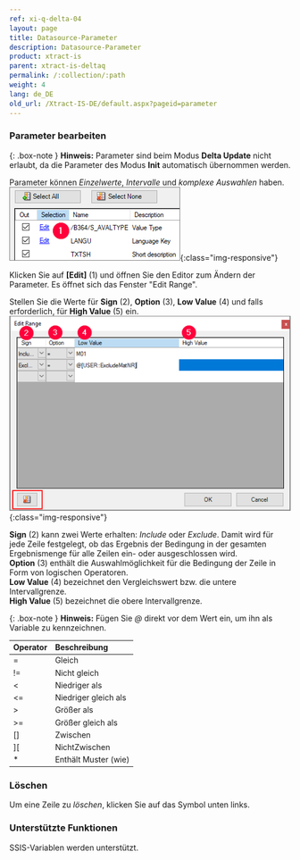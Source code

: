 ```yaml
---
ref: xi-q-delta-04
layout: page
title: Datasource-Parameter
description: Datasource-Parameter
product: xtract-is
parent: xtract-is-deltaq
permalink: /:collection/:path
weight: 4
lang: de_DE
old_url: /Xtract-IS-DE/default.aspx?pageid=parameter
---
```

### Parameter bearbeiten 

{: .box-note } 
**Hinweis:** Parameter sind beim Modus **Delta Update** nicht erlaubt, da die Parameter des Modus **Init** automatisch übernommen werden.

Parameter können *Einzelwerte*, *Intervalle* und *komplexe Auswahlen* haben. <br>
![Edit-Parameters](/img/content/Parameters_edit.png){:class="img-responsive"}

Klicken Sie auf **[Edit]** (1) und öffnen Sie den Editor zum Ändern der Parameter. Es öffnet sich das Fenster "Edit Range".

Stellen Sie die Werte für **Sign** (2), **Option** (3), **Low Value** (4) und falls erforderlich, für **High Value** (5) ein.<br>
![Parameters-2](/img/content/Parameters-2.png){:class="img-responsive"}

**Sign** (2) kann zwei Werte erhalten: *Include* oder *Exclude*. Damit wird für jede Zeile festgelegt, ob das Ergebnis der Bedingung in der gesamten Ergebnismenge für alle Zeilen ein- oder ausgeschlossen wird.<br>
**Option** (3) enthält die Auswahlmöglichkeit für die Bedingung der Zeile in Form von logischen Operatoren.<br>
**Low Value** (4) bezeichnet den Vergleichswert bzw. die untere Intervallgrenze.<br>
**High Value** (5) bezeichnet die obere Intervallgrenze.

{: .box-note }
**Hinweis:** Fügen Sie *@* direkt vor dem Wert ein, um ihn als Variable zu kennzeichnen.
 

|Operator|Beschreibung
|:---|:---|
| = |Gleich|
| != |Nicht gleich|
| < |Niedriger als|
| <= |Niedriger gleich als|
| > |Größer als|
| >= |Größer gleich als|
| [] |Zwischen|
| ][ |NichtZwischen|
| * |Enthält Muster (wie)| 

### Löschen
Um eine Zeile zu *löschen*, klicken Sie auf das Symbol unten links.

### Unterstützte Funktionen

SSIS-Variablen werden unterstützt. 